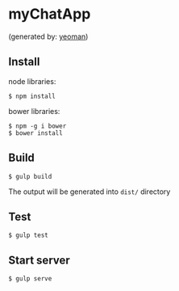 # myChatApp

(generated by: [yeoman](yeoman.io)) 

## Install
node libraries:

```
$ npm install
```

bower libraries:
```
$ npm -g i bower
$ bower install
```

## Build

```
$ gulp build
```

The output will be generated into `dist/` directory

## Test

```
$ gulp test
```


## Start server

```
$ gulp serve
```

